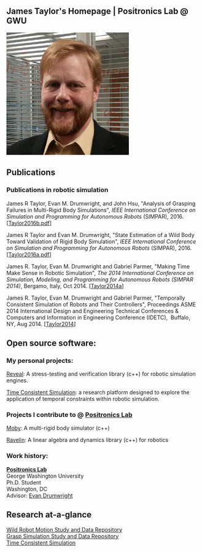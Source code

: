 ## James Taylor's Homepage     |      Positronics Lab @ GWU
![James](images/jrt_small.png)

## Publications 

### Publications in robotic simulation 

James R Taylor, Evan M. Drumwright, and John Hsu, "Analysis of Grasping Failures in Multi-Rigid Body Simulations", <i>IEEE International Conference on Simulation and Programming for Autonomous Robots</i> (SIMPAR), 2016. [<a href="/assets/pdfs/simpar-2016-grasping.pdf">Taylor2016b.pdf</a>]

James R Taylor and Evan M. Drumwright, "State Estimation of a Wild Body Toward Validation of Rigid Body Simulation", <i>IEEE International Conference on Simulation and Programming for Autonomous Robots</i> (SIMPAR), 2016. [<a href="/assets/pdfs/simpar-2016-wb.pdf">Taylor2016a.pdf</a>]

James R. Taylor, Evan M. Drumwright and Gabriel Parmer, "Making Time Make Sense in Robotic Simulation", <i>The 2014 International Conference on Simulation, Modeling, and Programming for Autonomous Robots (SIMPAR 2014)</i>, Bergamo, Italy, Oct 2014. [<a title="pdf" href="http://robotics.gwu.edu/positronics/wp-content/uploads/2014/11/taylor2014_2.pdf">Taylor2014a</a>]

James R. Taylor, Evan M. Drumwright and Gabriel Parmer, "Temporally Consistent Simulation of Robots and Their Controllers", Proceedings ASME 2014 International Design and Engineering Technical Conferences &amp; Computers and Information in Engineering Conference (IDETC),  Buffalo, NY, Aug 2014. [<a title="pdf" href="http://robotics.gwu.edu/positronics/wp-content/uploads/2014/09/taylor2014_1.pdf" target="_blank">Taylor2014</a>]

## Open source software:

### My personal projects:

[Reveal](https://github.com/PositronicsLab/reveal): A stress-testing and verification library (c++) for robotic simulation engines.

[Time Consistent Simulation](https://github.com/PositronicsLab/tcs): a research platform designed to explore the application of temporal constraints within robotic simulation.

### Projects I contribute to @ [Positronics Lab](https://github.com/PositronicsLab)

<a href="http://positronicslab.github.io/Moby/" target="_blank">Moby</a>: A multi-rigid body simulator (c++)

<a href="https://github.com/PositronicsLab/Ravelin" target="_blank">Ravelin</a>: A linear algebra and dynamics library (c++) for robotics

### Work history:

[**Positronics Lab**](https://PositronicsLab.github.io) <br />
George Washington University <br />
Ph.D. Student <br />
Washington, DC <br />
Advisor: [Evan Drumwright](http://edrumwri.github.io/)
 
## Research at-a-glance

[Wild Robot Motion Study and Data Repository](http://positronicslab.github.io/blog/wild-robot/) <br />
[Grasp Simulation Study and Data Repository](http://positronicslab.github.io/blog/grasp-data/) <br />
[Time Consistent Simulation](http://positronicslab.github.io/blog/tcs/)
